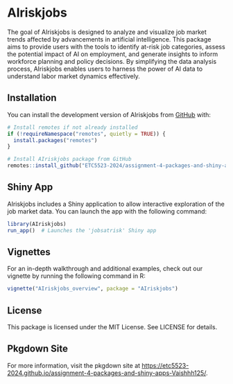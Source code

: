 
<!-- README.md is generated from README.Rmd. Please edit that file -->

# AIriskjobs

<!-- badges: start -->
<!-- badges: end -->

The goal of AIriskjobs is designed to analyze and visualize job market
trends affected by advancements in artificial intelligence. This package
aims to provide users with the tools to identify at-risk job categories,
assess the potential impact of AI on employment, and generate insights
to inform workforce planning and policy decisions. By simplifying the
data analysis process, AIriskjobs enables users to harness the power of
AI data to understand labor market dynamics effectively.

## Installation

You can install the development version of AIriskjobs from
[GitHub](https://github.com/) with:

``` r
# Install remotes if not already installed
if (!requireNamespace("remotes", quietly = TRUE)) {
  install.packages("remotes")
}

# Install AIriskjobs package from GitHub
remotes::install_github("ETC5523-2024/assignment-4-packages-and-shiny-apps-Vaishhh125")
```

## Shiny App

AIriskjobs includes a Shiny application to allow interactive exploration
of the job market data. You can launch the app with the following
command:

``` r
library(AIriskjobs)
run_app()  # Launches the 'jobsatrisk' Shiny app
```

## Vignettes

For an in-depth walkthrough and additional examples, check out our
vignette by running the following command in R:

``` r
vignette("AIriskjobs_overview", package = "AIriskjobs")
```

## License

This package is licensed under the MIT License. See LICENSE for details.

## Pkgdown Site

For more information, visit the pkgdown site at
<https://etc5523-2024.github.io/assignment-4-packages-and-shiny-apps-Vaishhh125/>.
